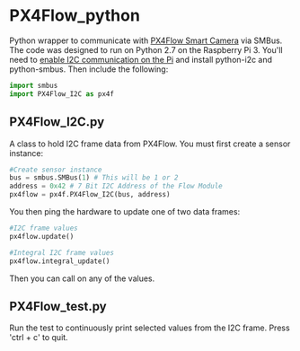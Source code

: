 # PX4Flow_python
Python wrapper to communicate with [PX4Flow Smart Camera](https://pixhawk.org/modules/px4flow) via SMBus. The code was designed to run on Python 2.7 on the Raspberry Pi 3. You'll need to [enable I2C communication on the Pi](https://learn.sparkfun.com/tutorials/raspberry-pi-spi-and-i2c-tutorial#i2c-on-pi) and install python-i2c and python-smbus. Then include the following:

```python
import smbus
import PX4Flow_I2C as px4f
```

## PX4Flow_I2C.py
A class to hold I2C frame data from PX4Flow. You must first create a sensor instance:

```python
#Create sensor instance
bus = smbus.SMBus(1) # This will be 1 or 2
address = 0x42 # 7 Bit I2C Address of the Flow Module
px4flow = px4f.PX4Flow_I2C(bus, address)
```

You then ping the hardware to update one of two data frames:

```python
#I2C frame values
px4flow.update()
```

```python
#Integral I2C frame values
px4flow.integral_update()
```

Then you can call on any of the values.

## PX4Flow_test.py
Run the test to continuously print selected values from the I2C frame. Press 'ctrl + c' to quit.